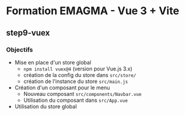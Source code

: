 # Formation EMAGMA - Vue 3 + Vite

## step9-vuex

### Objectifs

- Mise en place d'un store global
  - `npm install vuex@4` (version pour Vue.js 3.x)
  - création de la config du store dans `src/store/`
  - création de l'instance du store `src/main.js`
- Création d'un composant pour le menu
  - Nouveau composant `src/components/Navbar.vue`
  - Utilisation du composant dans `src/App.vue`
- Utilisation du store global
